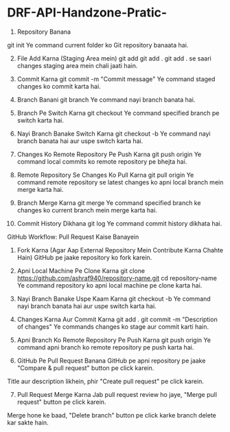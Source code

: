 # DRF-API-Handzone-Pratic-
1. Repository Banana

git init
Ye command current folder ko Git repository banaata hai.

2. File Add Karna (Staging Area mein)
git add <filename>
git add .
git add . se saari changes staging area mein chali jaati hain.

3. Commit Karna
git commit -m "Commit message"
Ye command staged changes ko commit karta hai.

4. Branch Banani
git branch <branch-name>
Ye command nayi branch banata hai.

5. Branch Pe Switch Karna
git checkout <branch-name>
Ye command specified branch pe switch karta hai.

6. Nayi Branch Banake Switch Karna
git checkout -b <branch-name>
Ye command nayi branch banata hai aur uspe switch karta hai.

7. Changes Ko Remote Repository Pe Push Karna
git push origin <branch-name>
Ye command local commits ko remote repository pe bhejta hai.

8. Remote Repository Se Changes Ko Pull Karna
git pull origin <branch-name>
Ye command remote repository se latest changes ko apni local branch mein merge karta hai.

9. Branch Merge Karna
git merge <branch-name>
Ye command specified branch ke changes ko current branch mein merge karta hai.

10. Commit History Dikhana
git log
Ye command commit history dikhata hai.

 GitHub Workflow: Pull Request Kaise Banayein
1. Fork Karna (Agar Aap External Repository Mein Contribute Karna Chahte Hain)
GitHub pe jaake repository ko fork karein.

2. Apni Local Machine Pe Clone Karna
git clone https://github.com/ashraf940/repository-name.git
cd repository-name
Ye command repository ko apni local machine pe clone karta hai.

3. Nayi Branch Banake Uspe Kaam Karna
git checkout -b <branch-name>
Ye command nayi branch banata hai aur uspe switch karta hai.

4. Changes Karna Aur Commit Karna
git add .
git commit -m "Description of changes"
Ye commands changes ko stage aur commit karti hain.

5. Apni Branch Ko Remote Repository Pe Push Karna
git push origin <branch-name>
Ye command apni branch ko remote repository pe push karta hai.

6. GitHub Pe Pull Request Banana
GitHub pe apni repository pe jaake "Compare & pull request" button pe click karein.

Title aur description likhein, phir "Create pull request" pe click karein.

7. Pull Request Merge Karna
Jab pull request review ho jaye, "Merge pull request" button pe click karein.

Merge hone ke baad, "Delete branch" button pe click karke branch delete kar sakte hain.

